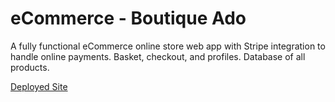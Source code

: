 # eCommerce - Boutique Ado

A fully functional eCommerce online store web app with Stripe integration to handle online payments.
Basket, checkout, and profiles.
Database of all products.

[Deployed Site](https://arron-boutique-ado.herokuapp.com/)
